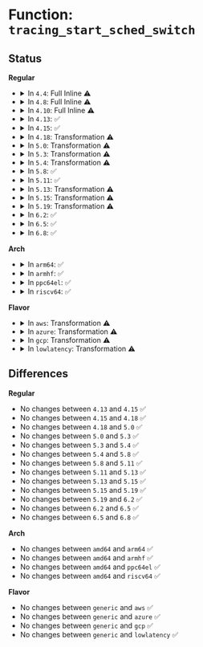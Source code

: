 # Function: <code>tracing_start_sched_switch</code>

## Status
<b>Regular</b>
<ul>
<li>
<details>
<summary>In <code>4.4</code>: Full Inline ⚠️</summary>

**Collision:** Unique Static

**Inline:** Full

**Transformation:** False

**Instances:**

```
In kernel/trace/trace_sched_switch.c (ffffffff81156641)
Location: kernel/trace/trace_sched_switch.c:78
Inline: True
Inline callers:
  - kernel/trace/trace_sched_switch.c:tracing_start_cmdline_record
```
</details>
</li>
<li>
<details>
<summary>In <code>4.8</code>: Full Inline ⚠️</summary>

**Collision:** Unique Static

**Inline:** Full

**Transformation:** False

**Instances:**

```
In kernel/trace/trace_sched_switch.c (ffffffff81160eb1)
Location: kernel/trace/trace_sched_switch.c:78
Inline: True
Inline callers:
  - kernel/trace/trace_sched_switch.c:tracing_start_cmdline_record
```
</details>
</li>
<li>
<details>
<summary>In <code>4.10</code>: Full Inline ⚠️</summary>

**Collision:** Unique Static

**Inline:** Full

**Transformation:** False

**Instances:**

```
In kernel/trace/trace_sched_switch.c (ffffffff8116b911)
Location: kernel/trace/trace_sched_switch.c:78
Inline: True
Inline callers:
  - kernel/trace/trace_sched_switch.c:tracing_start_cmdline_record
```
</details>
</li>
<li>
<details>
<summary>In <code>4.13</code>: ✅</summary>

```c
void tracing_start_sched_switch(int ops);
```

**Collision:** Unique Static

**Inline:** No

**Transformation:** False

**Instances:**

```
In kernel/trace/trace_sched_switch.c (ffffffff8116e950)
Location: kernel/trace/trace_sched_switch.c:89
Inline: False
Direct callers:
  - kernel/trace/trace_sched_switch.c:tracing_start_tgid_record
  - kernel/trace/trace_sched_switch.c:tracing_start_cmdline_record
```
**Symbols:**

```
ffffffff8116e950-ffffffff8116ea9f: tracing_start_sched_switch (STB_LOCAL)
```
</details>
</li>
<li>
<details>
<summary>In <code>4.15</code>: ✅</summary>

```c
void tracing_start_sched_switch(int ops);
```

**Collision:** Unique Static

**Inline:** No

**Transformation:** False

**Instances:**

```
In kernel/trace/trace_sched_switch.c (ffffffff8117ba40)
Location: kernel/trace/trace_sched_switch.c:90
Inline: False
Direct callers:
  - kernel/trace/trace_sched_switch.c:tracing_start_tgid_record
  - kernel/trace/trace_sched_switch.c:tracing_start_cmdline_record
```
**Symbols:**

```
ffffffff8117ba40-ffffffff8117bb8f: tracing_start_sched_switch (STB_LOCAL)
```
</details>
</li>
<li>
<details>
<summary>In <code>4.18</code>: Transformation ⚠️</summary>

```c
void tracing_start_sched_switch(int ops);
```

**Collision:** Unique Static

**Inline:** No

**Transformation:** True

**Instances:**

```
In kernel/trace/trace_sched_switch.c (0)
Location: kernel/trace/trace_sched_switch.c:90
Inline: False
Direct callers:
  - kernel/trace/trace_sched_switch.c:tracing_start_tgid_record
  - kernel/trace/trace_sched_switch.c:tracing_start_cmdline_record
```
**Symbols:**

```
ffffffff8118ab70-ffffffff8118ac74: tracing_start_sched_switch (STB_LOCAL)
ffffffff8118ad88-ffffffff8118ade2: tracing_start_sched_switch.cold.0 (STB_LOCAL)
```
</details>
</li>
<li>
<details>
<summary>In <code>5.0</code>: Transformation ⚠️</summary>

```c
void tracing_start_sched_switch(int ops);
```

**Collision:** Unique Static

**Inline:** No

**Transformation:** True

**Instances:**

```
In kernel/trace/trace_sched_switch.c (0)
Location: kernel/trace/trace_sched_switch.c:90
Inline: False
Direct callers:
  - kernel/trace/trace_sched_switch.c:tracing_start_tgid_record
  - kernel/trace/trace_sched_switch.c:tracing_start_cmdline_record
```
**Symbols:**

```
ffffffff811984d0-ffffffff811985d4: tracing_start_sched_switch (STB_LOCAL)
ffffffff811986e8-ffffffff81198742: tracing_start_sched_switch.cold.0 (STB_LOCAL)
```
</details>
</li>
<li>
<details>
<summary>In <code>5.3</code>: Transformation ⚠️</summary>

```c
void tracing_start_sched_switch(int ops);
```

**Collision:** Unique Static

**Inline:** No

**Transformation:** True

**Instances:**

```
In kernel/trace/trace_sched_switch.c (0)
Location: kernel/trace/trace_sched_switch.c:90
Inline: False
Direct callers:
  - kernel/trace/trace_sched_switch.c:tracing_start_tgid_record
  - kernel/trace/trace_sched_switch.c:tracing_start_cmdline_record
```
**Symbols:**

```
ffffffff811a6040-ffffffff811a6163: tracing_start_sched_switch (STB_LOCAL)
ffffffff811a6278-ffffffff811a62d2: tracing_start_sched_switch.cold (STB_LOCAL)
```
</details>
</li>
<li>
<details>
<summary>In <code>5.4</code>: Transformation ⚠️</summary>

```c
void tracing_start_sched_switch(int ops);
```

**Collision:** Unique Static

**Inline:** No

**Transformation:** True

**Instances:**

```
In kernel/trace/trace_sched_switch.c (0)
Location: kernel/trace/trace_sched_switch.c:90
Inline: False
Direct callers:
  - kernel/trace/trace_sched_switch.c:tracing_start_tgid_record
  - kernel/trace/trace_sched_switch.c:tracing_start_cmdline_record
```
**Symbols:**

```
ffffffff811b1870-ffffffff811b195c: tracing_start_sched_switch (STB_LOCAL)
ffffffff811b1a68-ffffffff811b1ac2: tracing_start_sched_switch.cold (STB_LOCAL)
```
</details>
</li>
<li>
<details>
<summary>In <code>5.8</code>: ✅</summary>

```c
void tracing_start_sched_switch(int ops);
```

**Collision:** Unique Static

**Inline:** No

**Transformation:** False

**Instances:**

```
In kernel/trace/trace_sched_switch.c (ffffffff811c9ba0)
Location: kernel/trace/trace_sched_switch.c:90
Inline: False
Direct callers:
  - kernel/trace/trace_sched_switch.c:tracing_start_tgid_record
  - kernel/trace/trace_sched_switch.c:tracing_start_cmdline_record
```
**Symbols:**

```
ffffffff811c9ba0-ffffffff811c9c12: tracing_start_sched_switch (STB_LOCAL)
```
</details>
</li>
<li>
<details>
<summary>In <code>5.11</code>: ✅</summary>

```c
void tracing_start_sched_switch(int ops);
```

**Collision:** Unique Static

**Inline:** No

**Transformation:** False

**Instances:**

```
In kernel/trace/trace_sched_switch.c (ffffffff811c7260)
Location: kernel/trace/trace_sched_switch.c:90
Inline: False
Direct callers:
  - kernel/trace/trace_sched_switch.c:tracing_start_tgid_record
  - kernel/trace/trace_sched_switch.c:tracing_start_cmdline_record
```
**Symbols:**

```
ffffffff811c7260-ffffffff811c72d2: tracing_start_sched_switch (STB_LOCAL)
```
</details>
</li>
<li>
<details>
<summary>In <code>5.13</code>: Transformation ⚠️</summary>

```c
void tracing_start_sched_switch(int ops);
```

**Collision:** Unique Static

**Inline:** No

**Transformation:** True

**Instances:**

```
In kernel/trace/trace_sched_switch.c (0)
Location: kernel/trace/trace_sched_switch.c:90
Inline: False
Direct callers:
  - kernel/trace/trace_sched_switch.c:tracing_start_tgid_record
  - kernel/trace/trace_sched_switch.c:tracing_start_cmdline_record
```
**Symbols:**

```
ffffffff811c8330-ffffffff811c83fa: tracing_start_sched_switch (STB_LOCAL)
ffffffff81bd7991-ffffffff81bd79eb: tracing_start_sched_switch.cold (STB_LOCAL)
```
</details>
</li>
<li>
<details>
<summary>In <code>5.15</code>: Transformation ⚠️</summary>

```c
void tracing_start_sched_switch(int ops);
```

**Collision:** Unique Static

**Inline:** No

**Transformation:** True

**Instances:**

```
In kernel/trace/trace_sched_switch.c (0)
Location: kernel/trace/trace_sched_switch.c:90
Inline: False
Direct callers:
  - kernel/trace/trace_sched_switch.c:tracing_start_tgid_record
  - kernel/trace/trace_sched_switch.c:tracing_start_cmdline_record
```
**Symbols:**

```
ffffffff811f3d00-ffffffff811f3dca: tracing_start_sched_switch (STB_LOCAL)
ffffffff81cb5c85-ffffffff81cb5cdf: tracing_start_sched_switch.cold (STB_LOCAL)
```
</details>
</li>
<li>
<details>
<summary>In <code>5.19</code>: Transformation ⚠️</summary>

```c
void tracing_start_sched_switch(int ops);
```

**Collision:** Unique Static

**Inline:** No

**Transformation:** True

**Instances:**

```
In kernel/trace/trace_sched_switch.c (0)
Location: kernel/trace/trace_sched_switch.c:91
Inline: False
Direct callers:
  - kernel/trace/trace_sched_switch.c:tracing_start_tgid_record
  - kernel/trace/trace_sched_switch.c:tracing_start_cmdline_record
```
**Symbols:**

```
ffffffff8122d4a0-ffffffff8122d57f: tracing_start_sched_switch (STB_LOCAL)
ffffffff81e66ca5-ffffffff81e66cff: tracing_start_sched_switch.cold (STB_LOCAL)
```
</details>
</li>
<li>
<details>
<summary>In <code>6.2</code>: ✅</summary>

```c
void tracing_start_sched_switch(int ops);
```

**Collision:** Unique Static

**Inline:** No

**Transformation:** False

**Instances:**

```
In kernel/trace/trace_sched_switch.c (ffffffff812791b0)
Location: kernel/trace/trace_sched_switch.c:91
Inline: False
Direct callers:
  - kernel/trace/trace_sched_switch.c:tracing_start_tgid_record
  - kernel/trace/trace_sched_switch.c:tracing_start_cmdline_record
```
**Symbols:**

```
ffffffff812791b0-ffffffff812792cf: tracing_start_sched_switch (STB_LOCAL)
```
</details>
</li>
<li>
<details>
<summary>In <code>6.5</code>: ✅</summary>

```c
void tracing_start_sched_switch(int ops);
```

**Collision:** Unique Static

**Inline:** No

**Transformation:** False

**Instances:**

```
In kernel/trace/trace_sched_switch.c (ffffffff81290bf0)
Location: kernel/trace/trace_sched_switch.c:91
Inline: False
Direct callers:
  - kernel/trace/trace_sched_switch.c:tracing_start_tgid_record
  - kernel/trace/trace_sched_switch.c:tracing_start_cmdline_record
```
**Symbols:**

```
ffffffff81290bf0-ffffffff81290d0f: tracing_start_sched_switch (STB_LOCAL)
```
</details>
</li>
<li>
<details>
<summary>In <code>6.8</code>: ✅</summary>

```c
void tracing_start_sched_switch(int ops);
```

**Collision:** Unique Static

**Inline:** No

**Transformation:** False

**Instances:**

```
In kernel/trace/trace_sched_switch.c (ffffffff812ac200)
Location: kernel/trace/trace_sched_switch.c:91
Inline: False
Direct callers:
  - kernel/trace/trace_sched_switch.c:tracing_start_tgid_record
  - kernel/trace/trace_sched_switch.c:tracing_start_cmdline_record
```
**Symbols:**

```
ffffffff812ac200-ffffffff812ac31f: tracing_start_sched_switch (STB_LOCAL)
```
</details>
</li>
</ul>
<b>Arch</b>
<ul>
<li>
<details>
<summary>In <code>arm64</code>: ✅</summary>

```c
void tracing_start_sched_switch(int ops);
```

**Collision:** Unique Static

**Inline:** No

**Transformation:** False

**Instances:**

```
In kernel/trace/trace_sched_switch.c (ffff80001022f5e8)
Location: kernel/trace/trace_sched_switch.c:90
Inline: False
Direct callers:
  - kernel/trace/trace_sched_switch.c:tracing_start_tgid_record
  - kernel/trace/trace_sched_switch.c:tracing_start_cmdline_record
```
**Symbols:**

```
ffff80001022f5e8-ffff80001022f748: tracing_start_sched_switch (STB_LOCAL)
```
</details>
</li>
<li>
<details>
<summary>In <code>armhf</code>: ✅</summary>

```c
void tracing_start_sched_switch(int ops);
```

**Collision:** Unique Static

**Inline:** No

**Transformation:** False

**Instances:**

```
In kernel/trace/trace_sched_switch.c (c046b2b8)
Location: kernel/trace/trace_sched_switch.c:90
Inline: False
Direct callers:
  - kernel/trace/trace_sched_switch.c:tracing_start_tgid_record
  - kernel/trace/trace_sched_switch.c:tracing_start_cmdline_record
```
**Symbols:**

```
c046b2b8-c046b3e8: tracing_start_sched_switch (STB_LOCAL)
```
</details>
</li>
<li>
<details>
<summary>In <code>ppc64el</code>: ✅</summary>

```c
void tracing_start_sched_switch(int ops);
```

**Collision:** Unique Static

**Inline:** No

**Transformation:** False

**Instances:**

```
In kernel/trace/trace_sched_switch.c (c0000000002b8f60)
Location: kernel/trace/trace_sched_switch.c:90
Inline: False
Direct callers:
  - kernel/trace/trace_sched_switch.c:tracing_start_tgid_record
  - kernel/trace/trace_sched_switch.c:tracing_start_cmdline_record
```
**Symbols:**

```
c0000000002b8f60-c0000000002b9170: tracing_start_sched_switch (STB_LOCAL)
```
</details>
</li>
<li>
<details>
<summary>In <code>riscv64</code>: ✅</summary>

```c
void tracing_start_sched_switch(int ops);
```

**Collision:** Unique Static

**Inline:** No

**Transformation:** False

**Instances:**

```
In kernel/trace/trace_sched_switch.c (ffffffe00018764a)
Location: kernel/trace/trace_sched_switch.c:90
Inline: False
Direct callers:
  - kernel/trace/trace_sched_switch.c:tracing_start_tgid_record
  - kernel/trace/trace_sched_switch.c:tracing_start_cmdline_record
```
**Symbols:**

```
ffffffe00018764a-ffffffe00018778c: tracing_start_sched_switch (STB_LOCAL)
```
</details>
</li>
</ul>
<b>Flavor</b>
<ul>
<li>
<details>
<summary>In <code>aws</code>: Transformation ⚠️</summary>

```c
void tracing_start_sched_switch(int ops);
```

**Collision:** Unique Static

**Inline:** No

**Transformation:** True

**Instances:**

```
In kernel/trace/trace_sched_switch.c (0)
Location: kernel/trace/trace_sched_switch.c:90
Inline: False
Direct callers:
  - kernel/trace/trace_sched_switch.c:tracing_start_tgid_record
  - kernel/trace/trace_sched_switch.c:tracing_start_cmdline_record
```
**Symbols:**

```
ffffffff811a9e90-ffffffff811a9f7c: tracing_start_sched_switch (STB_LOCAL)
ffffffff811aa088-ffffffff811aa0e2: tracing_start_sched_switch.cold (STB_LOCAL)
```
</details>
</li>
<li>
<details>
<summary>In <code>azure</code>: Transformation ⚠️</summary>

```c
void tracing_start_sched_switch(int ops);
```

**Collision:** Unique Static

**Inline:** No

**Transformation:** True

**Instances:**

```
In kernel/trace/trace_sched_switch.c (0)
Location: kernel/trace/trace_sched_switch.c:90
Inline: False
Direct callers:
  - kernel/trace/trace_sched_switch.c:tracing_start_tgid_record
  - kernel/trace/trace_sched_switch.c:tracing_start_cmdline_record
```
**Symbols:**

```
ffffffff8119ce10-ffffffff8119cefc: tracing_start_sched_switch (STB_LOCAL)
ffffffff8119d008-ffffffff8119d062: tracing_start_sched_switch.cold (STB_LOCAL)
```
</details>
</li>
<li>
<details>
<summary>In <code>gcp</code>: Transformation ⚠️</summary>

```c
void tracing_start_sched_switch(int ops);
```

**Collision:** Unique Static

**Inline:** No

**Transformation:** True

**Instances:**

```
In kernel/trace/trace_sched_switch.c (0)
Location: kernel/trace/trace_sched_switch.c:90
Inline: False
Direct callers:
  - kernel/trace/trace_sched_switch.c:tracing_start_tgid_record
  - kernel/trace/trace_sched_switch.c:tracing_start_cmdline_record
```
**Symbols:**

```
ffffffff811a7c60-ffffffff811a7d4c: tracing_start_sched_switch (STB_LOCAL)
ffffffff811a7e58-ffffffff811a7eb2: tracing_start_sched_switch.cold (STB_LOCAL)
```
</details>
</li>
<li>
<details>
<summary>In <code>lowlatency</code>: Transformation ⚠️</summary>

```c
void tracing_start_sched_switch(int ops);
```

**Collision:** Unique Static

**Inline:** No

**Transformation:** True

**Instances:**

```
In kernel/trace/trace_sched_switch.c (0)
Location: kernel/trace/trace_sched_switch.c:90
Inline: False
Direct callers:
  - kernel/trace/trace_sched_switch.c:tracing_start_tgid_record
  - kernel/trace/trace_sched_switch.c:tracing_start_cmdline_record
```
**Symbols:**

```
ffffffff811b5a00-ffffffff811b5aec: tracing_start_sched_switch (STB_LOCAL)
ffffffff811b5bf8-ffffffff811b5c52: tracing_start_sched_switch.cold (STB_LOCAL)
```
</details>
</li>
</ul>

## Differences
<b>Regular</b>
<ul>
<li>
No changes between <code>4.13</code> and <code>4.15</code> ✅
</li>
<li>
No changes between <code>4.15</code> and <code>4.18</code> ✅
</li>
<li>
No changes between <code>4.18</code> and <code>5.0</code> ✅
</li>
<li>
No changes between <code>5.0</code> and <code>5.3</code> ✅
</li>
<li>
No changes between <code>5.3</code> and <code>5.4</code> ✅
</li>
<li>
No changes between <code>5.4</code> and <code>5.8</code> ✅
</li>
<li>
No changes between <code>5.8</code> and <code>5.11</code> ✅
</li>
<li>
No changes between <code>5.11</code> and <code>5.13</code> ✅
</li>
<li>
No changes between <code>5.13</code> and <code>5.15</code> ✅
</li>
<li>
No changes between <code>5.15</code> and <code>5.19</code> ✅
</li>
<li>
No changes between <code>5.19</code> and <code>6.2</code> ✅
</li>
<li>
No changes between <code>6.2</code> and <code>6.5</code> ✅
</li>
<li>
No changes between <code>6.5</code> and <code>6.8</code> ✅
</li>
</ul>
<b>Arch</b>
<ul>
<li>
No changes between <code>amd64</code> and <code>arm64</code> ✅
</li>
<li>
No changes between <code>amd64</code> and <code>armhf</code> ✅
</li>
<li>
No changes between <code>amd64</code> and <code>ppc64el</code> ✅
</li>
<li>
No changes between <code>amd64</code> and <code>riscv64</code> ✅
</li>
</ul>
<b>Flavor</b>
<ul>
<li>
No changes between <code>generic</code> and <code>aws</code> ✅
</li>
<li>
No changes between <code>generic</code> and <code>azure</code> ✅
</li>
<li>
No changes between <code>generic</code> and <code>gcp</code> ✅
</li>
<li>
No changes between <code>generic</code> and <code>lowlatency</code> ✅
</li>
</ul>
